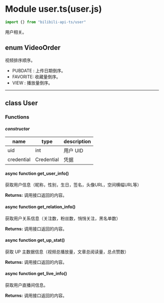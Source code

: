 # Module user.ts(user.js)

```typescript
import {} from "bilibili-api-ts/user"
```

用户相关。

## enum VideoOrder

视频排序顺序。

+ PUBDATE : 上传日期倒序。
+ FAVORITE: 收藏量倒序。
+ VIEW  : 播放量倒序。

---

## class User

### Functions

#### _constructor_

| name       | type                 | description |
| ---------- | -------------------- | ----------- |
| uid        | int                  | 用户 UID    |
| credential | Credential | 凭据        |

#### async function get_user_info()

获取用户信息（昵称，性别，生日，签名，头像URL，空间横幅URL等）

**Returns:** 调用接口返回的内容。

#### async function get_relation_info()

获取用户关系信息（关注数，粉丝数，悄悄关注，黑名单数）

**Returns:** 调用接口返回的内容。

#### async function get_up_stat()

获取 UP 主数据信息（视频总播放量，文章总阅读量，总点赞数）

**Returns:** 调用接口返回的内容。

#### async function get_live_info()

获取用户直播间信息。

**Returns:** 调用接口返回的内容。
